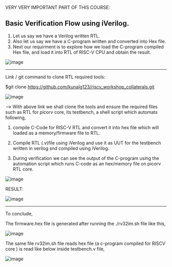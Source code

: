 VERY VERY IMPORTANT PART OF THIS COURSE:

Basic Verification Flow using iVerilog.
-------------------------------------------------------------------------------------------------------------------
1. Let us say we have a Verilog written RTL.
2. Also let us say we have a C-program written and converted into Hex file.
3. Next our requirment is to explore how we load the C-program compiled Hex file, and load it into RTL of RISC-V CPU and obtain the result.

![image](https://github.com/pavankumarka/RISCV-Hardware_Design_Program_by_VSD/assets/22821014/1fb5321e-2df7-456d-be7b-5b6fd40442f9)

------------------------------------------------------------------------------------------------------------------
Link / git command to clone RTL required tools: 

$git clone https://github.com/kunalg123/riscv_workshop_collaterals.git  

![image](https://github.com/pavankumarka/RISCV-Hardware_Design_Program_by_VSD/assets/22821014/4e370adf-cd21-4a2d-94dc-d29d5d8e7909)

--> With above link we shall clone the tools and ensure the required files such as RTL for picorv core, its testbench,  a shell script which automats following,

  1. compile C-Code for RISC-V RTL and convert it into hex file which will loaded as a memory/firmware file to RTL.

  2. Compile RTL (.v)file using iVerilog and use it as UUT for the testbench written in verilog snd compiled using iVerilog.
  
  3. During verification we can see the output of the C-program using the automation script which runs C-code as an hex/memory file on picorv RTL core.

![image](https://github.com/pavankumarka/RISCV-Hardware_Design_Program_by_VSD/assets/22821014/f33f88e8-67ba-4638-bdef-4da769704970)


RESULT:

![image](https://github.com/pavankumarka/RISCV-Hardware_Design_Program_by_VSD/assets/22821014/c5fded5c-3d93-4054-a6b5-1fac8a699b02)

-------------------------------------------------------------------------------------------------------------------------

To conclude,

The firmware.hex file is generated after running the ./rv32im.sh file like this,

![image](https://github.com/pavankumarka/RISCV-Hardware_Design_Program_by_VSD/assets/22821014/f076c295-ea2b-406f-910d-329541fcc35f)

The same file rv32im.sh file reads hex file (a c-program compiled for RISCV core ) is read like below inside testbench.v file,

![image](https://github.com/pavankumarka/RISCV-Hardware_Design_Program_by_VSD/assets/22821014/eb2c8f36-26f9-415f-8c8e-427a270ffe9a)



